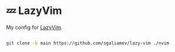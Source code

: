 # 💤 LazyVim

My config for [LazyVim](https://github.com/LazyVim/LazyVim).

``` bash

git clone -b main https://github.com/sgaliamov/lazy-vim ./nvim

```
